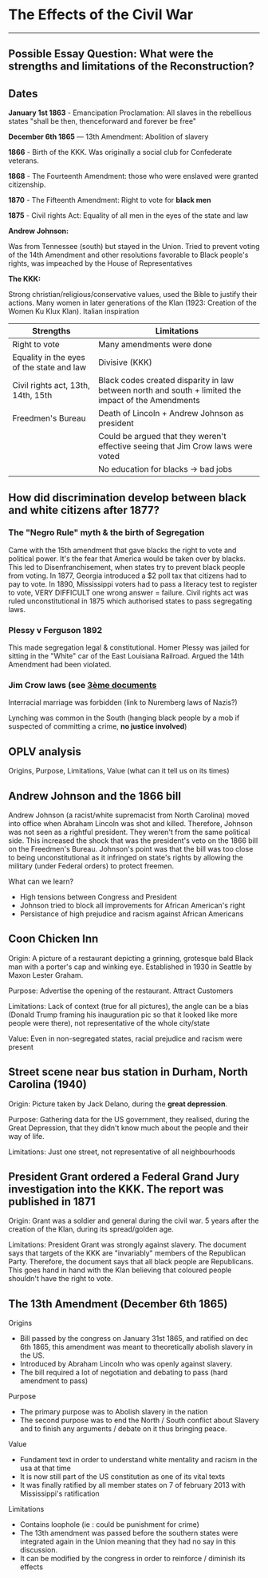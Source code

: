 # The Effects of the Civil War
----

## Possible Essay Question: What were the strengths and limitations of the Reconstruction?

## Dates

**January 1st 1863** - Emancipation Proclamation: All slaves in the rebellious states "shall be then, thenceforward and forever be free"

**December 6th 1865** — 13th Amendment: Abolition of slavery

**1866** - Birth of the KKK. Was originally a social club for Confederate veterans. 

**1868** - The Fourteenth Amendment: those who were enslaved were granted citizenship.

**1870** - The Fifteenth Amendment: Right to vote for **black men**

**1875** - Civil rights Act: Equality of all men in the eyes of the state and law

**Andrew Johnson:**

Was from Tennessee (south) but stayed in the Union. Tried to prevent voting of the 14th Amendment and other resolutions favorable to Black people's rights, was impeached by the House of Representatives

**The KKK:**

Strong christian/religious/conservative values, used the Bible to justify their actions. Many women in later generations of the Klan (1923: Creation of the Women Ku Klux Klan). Italian inspiration

| Strengths | Limitations |
|-----|----|
| Right to vote | Many amendments were done |
| Equality in the eyes of the state and law | Divisive (KKK) |
| Civil rights act, 13th, 14th, 15th | Black codes created disparity in law between north and south + limited the impact of the Amendments |
| Freedmen's Bureau | Death of Lincoln + Andrew Johnson as president |
| | Could be argued that they weren't effective seeing that Jim Crow laws were voted |
| | No education for blacks -> bad jobs |

## How did discrimination develop between black and white citizens after 1877?

### The "Negro Rule" myth & the birth of Segregation

Came with the 15th amendment that gave blacks the right to vote and political power. It's the fear that America would be taken over by blacks. This led to Disenfranchisement, when states try to prevent black people from voting. In 1877, Georgia introduced a $2 poll tax that citizens had to pay to vote. In 1890, Mississippi voters had to pass a literacy test to register to vote, VERY DIFFICULT one wrong answer = failure. Civil rights act was ruled unconstitutional in 1875 which authorised states to pass segregating laws.

### Plessy v Ferguson 1892

This made segregation legal & constitutional. Homer Plessy was jailed for sitting in the "White" car of the East Louisiana Railroad. Argued the 14th Amendment had been violated. 

### Jim Crow laws (see [3ème documents](https://docs.google.com/document/d/1nc3PRW92M2lRcarad2j15Nm3Ab-QHIrLJlUYNasjNwQ/edit)

Interracial marriage was forbidden (link to Nuremberg laws of Nazis?)

Lynching was common in the South (hanging black people by a mob if suspected of committing a crime, **no justice involved**)

## OPLV analysis

Origins, Purpose, Limitations, Value (what can it tell us on its times)

## Andrew Johnson and the 1866 bill

Andrew Johnson (a racist/white supremacist from North Carolina) moved into office when Abraham Lincoln was shot and killed. Therefore, Johnson was not seen as a rightful president. They weren't from the same political side. This increased the shock that was the president's veto on the 1866 bill on the Freedmen's Bureau. Johnson's point was that the bill was too close to being unconstitutional as it infringed on state's rights by allowing the military (under Federal orders) to protect freemen. 

What can we learn?

* High tensions between Congress and President
* Johnson tried to block all improvements for African American's right
* Persistance of high prejudice and racism against African Americans

## Coon Chicken Inn

Origin: A picture of a restaurant depicting a grinning, grotesque bald Black man with a porter's cap and winking eye. Established in 1930 in Seattle by Maxon Lester Graham.

Purpose: Advertise the opening of the restaurant. Attract Customers

Limitations: Lack of context (true for all pictures), the angle can be a bias (Donald Trump framing his inauguration pic so that it looked like more people were there), not representative of the whole city/state

Value: Even in non-segregated states, racial prejudice and racism were present

## Street scene near bus station in Durham, North Carolina (1940)

Origin: Picture taken by Jack Delano, during the **great depression**.

Purpose: Gathering data for the US government, they realised, during the Great Depression, that they didn't know much about the people and their way of life.

Limitations: Just one street, not representative of all neighbourhoods

## President Grant ordered a Federal Grand Jury investigation into the KKK. The report was published in 1871

Origin: Grant was a soldier and general during the civil war. 5 years after the creation of the Klan, during its spread/golden age.

Limitations: President Grant was strongly against slavery. The document says that targets of the KKK are "invariably" members of the Republican Party. Therefore, the document says that all black people are Republicans. This goes hand in hand with the Klan believing that coloured people shouldn't have the right to vote.

## The 13th Amendment (December 6th 1865)

Origins
 
* Bill passed by the congress on January 31st 1865, and ratified on dec 6th 1865, this amendment was meant to theoretically abolish slavery in the US. 
* Introduced by Abraham Lincoln who was openly against slavery.
* The bill required a lot of negotiation and debating to pass (hard amendment to pass)

Purpose

* The primary purpose was to Abolish slavery in the nation 
* The second purpose was to end the North / South conflict about Slavery and to finish any arguments / debate on it thus bringing peace. 

Value

* Fundament text in order to understand white mentality and racism in the usa at that time
* It is now still part of the US constitution as one of its vital texts 
* It was finally ratified by all member states on 7 of february 2013 with Mississippi's ratification

Limitations

* Contains loophole (ie : could be punishment for crime) 
* The 13th amendment was passed before the southern states were integrated again in the Union meaning that they had no say in this discussion.
* It can be modified by the congress in order to reinforce / diminish its effects 
